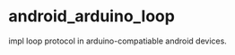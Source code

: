 android_arduino_loop
====================

impl loop protocol in arduino-compatiable android devices.

